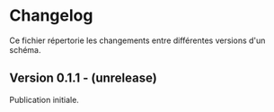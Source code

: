 # Changelog

Ce fichier répertorie les changements entre différentes versions d'un schéma.

## Version 0.1.1 - (unrelease)

Publication initiale.
